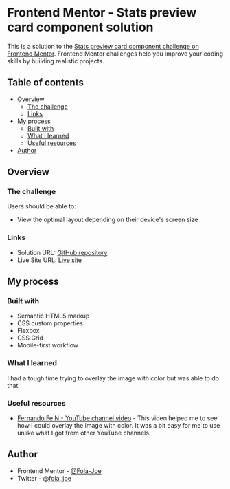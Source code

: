 # Frontend Mentor - Stats preview card component solution

This is a solution to the [Stats preview card component challenge on Frontend Mentor](https://www.frontendmentor.io/challenges/stats-preview-card-component-8JqbgoU62). Frontend Mentor challenges help you improve your coding skills by building realistic projects. 

## Table of contents

- [Overview](#overview)
  - [The challenge](#the-challenge)
  - [Links](#links)
- [My process](#my-process)
  - [Built with](#built-with)
  - [What I learned](#what-i-learned)
  - [Useful resources](#useful-resources)
- [Author](#author)



## Overview

### The challenge

Users should be able to:

- View the optimal layout depending on their device's screen size

### Links

- Solution URL: [GitHub repository](https://github.com/Fola-Joe/Stats-preview-card-component.git)
- Live Site URL: [Live site](https://fola-joe.github.io/Stats-preview-card-component/)

## My process

### Built with

- Semantic HTML5 markup
- CSS custom properties
- Flexbox
- CSS Grid
- Mobile-first workflow

### What I learned

I had a tough time trying to overlay the image with color but was able to do that.

### Useful resources

- [Fernando Fe N - YouTube channel video](https://www.youtube.com/watch?v=DCq6N-V4Cho&t=157s) - This video helped me to see how I could overlay the image with color. It was a bit easy for me to use unlike what I got from other YouTube channels.

## Author

- Frontend Mentor - [@Fola-Joe](https://www.frontendmentor.io/profile/Fola-Joe)
- Twitter - [@fola_joe](https://twitter.com/fola_joe)
